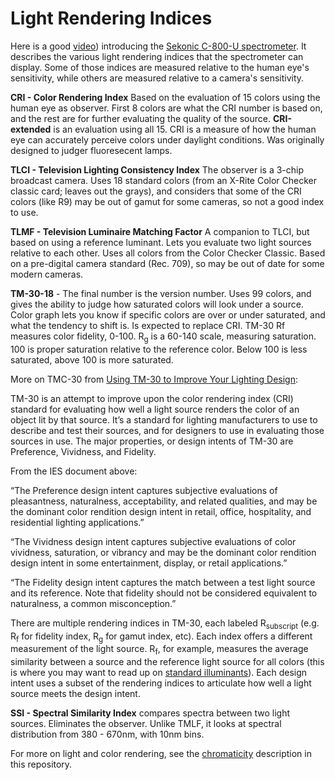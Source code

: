 # Light Rendering Indices

Here is a good [video](https://youtu.be/dIFIKTDDTtM)) introducing the [Sekonic C-800-U spectrometer](https://sekonic.com/sekonic-c-800-u-spectromaster-spectrometer/). It describes the various light rendering indices that the spectrometer can display. Some of those indices are measured relative to the human eye's sensitivity, while others are measured relative to a camera's sensitivity. 

**CRI - Color Rendering Index** Based on the evaluation of 15 colors using the human eye as observer. First 8 colors are what the CRI number is based on, and the rest are for further evaluating the quality of the source. **CRI-extended** is an evaluation using all 15. CRI is a measure of how the human eye can accurately perceive colors under daylight conditions. Was originally designed to judger fluoresecent lamps.

**TLCI - Television Lighting Consistency Index** The observer is a 3-chip broadcast camera. Uses 18 standard colors (from an X-Rite Color Checker classic card; leaves out the grays), and considers that some of the CRI colors (like R9) may be out of gamut for some cameras, so not a good index to use. 

**TLMF - Television Luminaire Matching Factor** A companion to TLCI, but based on using a reference luminant. Lets you evaluate two light sources relative to each other. Uses all colors from the Color Checker Classic. Based on a pre-digital camera standard (Rec. 709), so may be out of date for some modern cameras. 

**TM-30-18** - The final number is the version number. Uses 99 colors, and gives the ability to judge how saturated colors will look under a source. Color graph lets you know if specific colors are over or under saturated, and what the tendency to shift is. Is expected to replace CRI. TM-30 Rf measures color fidelity, 0-100. R<sub>g</sub> is a 60-140 scale, measuring saturation. 100 is proper saturation relative to the reference color. Below 100 is less saturated, above 100 is more saturated.

More on TMC-30 from [Using TM-30 to Improve Your Lighting Design](https://www.ies.org/fires/using-tm-30-to-improve-your-lighting-design/):

TM-30 is an attempt to improve upon the color rendering index (CRI) standard for evaluating how well a light source renders the color of an object lit by that source. It’s a standard for lighting manufacturers to use to describe and test their sources, and for designers to use in evaluating those sources in use.  The major properties, or design intents of TM-30 are Preference, Vividness, and Fidelity. 

From the IES document above:

“The Preference design intent captures subjective evaluations of pleasantness, naturalness, acceptability, and related qualities, and may be the dominant color rendition design intent in retail, office, hospitality, and residential lighting applications.”

“The Vividness design intent captures subjective evaluations of color vividness, saturation, or vibrancy and may be the dominant color rendition design intent in some entertainment, display, or retail applications.”

“The Fidelity design intent captures the match between a test light source and its reference. Note that fidelity should not be considered equivalent to naturalness, a common misconception.”

There are multiple rendering indices in TM-30, each labeled R<sub>subscript</sub> (e.g. R<sub>f</sub> for fidelity index, R<sub>g</sub> for gamut index, etc). Each index offers a different measurement of the light source. R<sub>f</sub>, for example, measures the average similarity between a source and the reference light source for all colors (this is where you may want to read up on [standard illuminants](https://sensing.konicaminolta.us/us/blog/understanding-standard-illuminants-in-color-measurement/)). Each design intent uses a subset of the rendering indices to articulate how well a light source meets the design intent. 

**SSI - Spectral Similarity Index** compares spectra between two light sources. Eliminates the observer. Unlike TMLF, it looks at spectral distribution from 380 - 670nm, with 10nm bins. 

For more on light and color rendering, see the [chromaticity](chromaticity.md) description in this repository.  

